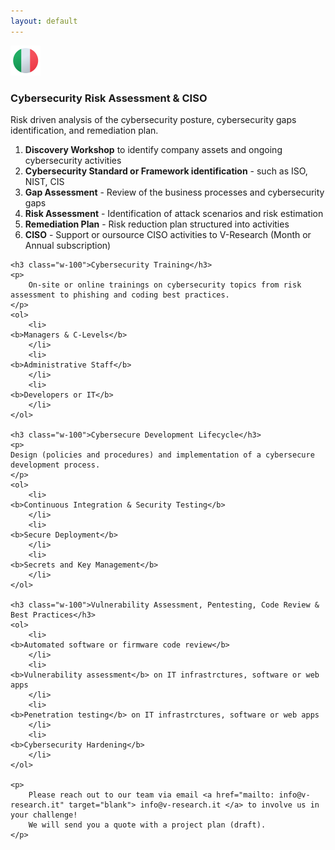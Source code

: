 ```yaml
---
layout: default
---
```


<!-- consultancy -->
<div class="row justify-content-end">
        <div>
                <a href="solutions-ita.html">
                        <img src="images/italy-96.png" height="48"/>
                </a>
        </div>
</div>

<div class="row b-cont-margin">
    <h3 class="w-100">Cybersecurity Risk Assessment & CISO</h3>
    <p>
        Risk driven analysis of the cybersecurity posture, cybersecurity gaps identification, and remediation plan.
    </p>
    <ol>
        <li>
	<b>Discovery Workshop</b> to identify company assets and ongoing cybersecurity activities
        </li>
        <li>
	<b>Cybersecurity Standard or Framework identification</b> - such as ISO, NIST, CIS
        </li>
        <li>
	<b>Gap Assessment</b> - Review of the business processes and cybersecurity gaps
        </li>
        <li>
	<b>Risk Assessment</b> - Identification of attack scenarios and risk estimation
        </li>
        <li>
	<b>Remediation Plan</b> - Risk reduction plan structured into activities
        </li>
        <li>
	<b>CISO</b> - Support or oursource CISO activities to V-Research (Month or Annual subscription)
        </li>
    </ol>

    <h3 class="w-100">Cybersecurity Training</h3>
    <p>
        On-site or online trainings on cybersecurity topics from risk assessment to phishing and coding best practices.
    </p>
    <ol>
        <li>
	<b>Managers & C-Levels</b>
        </li>
        <li>
	<b>Administrative Staff</b>
        </li>
        <li>
	<b>Developers or IT</b>
        </li>
    </ol>

    <h3 class="w-100">Cybersecure Development Lifecycle</h3>
    <p>
	Design (policies and procedures) and implementation of a cybersecure development process.
    </p>
    <ol>
        <li>
	<b>Continuous Integration & Security Testing</b>
        </li>
        <li>
	<b>Secure Deployment</b>
        </li>
        <li>
	<b>Secrets and Key Management</b>
        </li>
    </ol>

    <h3 class="w-100">Vulnerability Assessment, Pentesting, Code Review & Best Practices</h3>
    <ol>
        <li>
	<b>Automated software or firmware code review</b>
        </li>
        <li>
	<b>Vulnerability assessment</b> on IT infrastrctures, software or web apps
        </li>
        <li>
	<b>Penetration testing</b> on IT infrastrctures, software or web apps
        </li>
        <li>
	<b>Cybersecurity Hardening</b>
        </li>
    </ol>

    <p>
        Please reach out to our team via email <a href="mailto: info@v-research.it" target="blank"> info@v-research.it </a> to involve us in your challenge!
        We will send you a quote with a project plan (draft).
    </p>

    
</div>

